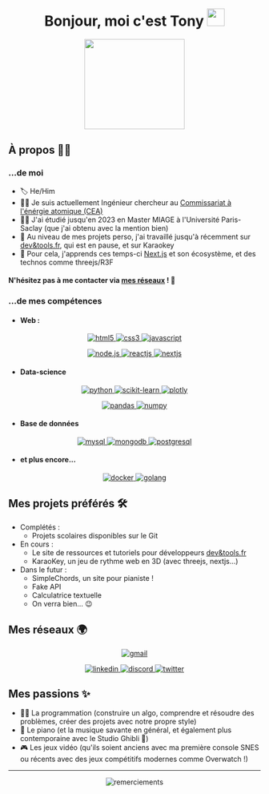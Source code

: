 <h1 align="center">Bonjour, moi c'est Tony <img src="https://media.giphy.com/media/hvRJCLFzcasrR4ia7z/giphy.gif" width="35"></h1>


<p align="center">
  <a href="https://www.cea.fr/">
    <img src="https://upload.wikimedia.org/wikipedia/commons/thumb/9/91/CEA_logo_nouveau.svg/1255px-CEA_logo_nouveau.svg.png" width=200 height=180>
  </a>
</p>

## À propos 🙋‍♂️

### ...de moi

- 🏷️ He/Him
- 👨‍💼 Je suis actuellement Ingénieur chercheur au [Commissariat à l'énérgie atomique (CEA)](https://www.cea.fr/)
- 👨‍🎓 J'ai étudié jusqu'en 2023 en Master MIAGE à l'Université Paris-Saclay (que j'ai obtenu avec la mention bien)
- 🔭 Au niveau de mes projets perso, j'ai travaillé jusqu'à récemment sur [dev&tools.fr](https://devandtools.fr), qui est en pause, et sur Karaokey
- 🌱 Pour cela, j'apprends ces temps-ci [Next.js](https://nextjs.org) et son écosystème, et des technos comme threejs/R3F

#### N'hésitez pas à me contacter via [mes réseaux](#mes-réseaux-) ! 📨

### ...de mes compétences
- #### Web :
<p align="center">
   <a href="https://developer.mozilla.org/fr/docs/Glossary/HTML5">
    <img src="https://img.shields.io/badge/HTML5-e34f26?style=for-the-badge&logo=html5&labelColor=black" alt="html5">
  </a>
  <a href="https://developer.mozilla.org/fr/docs/Web/CSS">
    <img src="https://img.shields.io/badge/CSS3-0362fc?style=for-the-badge&logo=css3&labelColor=black" alt="css3">
  </a>
  <a href="https://developer.mozilla.org/fr/docs/Web/JavaScript">
    <img src="https://img.shields.io/badge/javascript-f7e018?style=for-the-badge&logo=javascript&labelColor=black" alt="javascript">
  </a>
</p>
<p align="center">
  <a href="https://nodejs.org/fr/">
    <img src="https://img.shields.io/badge/node.js-141414?style=for-the-badge&logo=nodedotjs&labelColor=black" alt="node.js">
  </a>
  <a href="https://fr.reactjs.org/">
    <img src="https://img.shields.io/badge/REACT-61dafb?style=for-the-badge&logo=react&labelColor=black" alt="reactjs">
  </a>
  <a href="https://nextjs.org/">
    <img src="https://img.shields.io/badge/NEXT.JS-fff?style=for-the-badge&logo=nextdotjs&labelColor=black" alt="nextjs">
  </a>
</p>

- #### Data-science
<p align="center">
   <a href="https://www.python.org/">
    <img src="https://img.shields.io/badge/PYTHON-f7c93d?style=for-the-badge&logo=python&labelColor=black" alt="python">
  </a>
  <a href="https://scikit-image.org/">
    <img src="https://img.shields.io/badge/SCIKIT-97ca4c?style=for-the-badge&logo=scikit-learn&labelColor=black" alt="scikit-learn">
  </a>
  <a href="https://plotly.com/">
    <img src="https://img.shields.io/badge/PLOTLY-3f4f75?style=for-the-badge&logo=plotly&labelColor=black" alt="plotly">
  </a>
</p>
<p align="center">
  <a href="https://pandas.pydata.org/">
    <img src="https://img.shields.io/badge/PANDAS-130654?style=for-the-badge&logo=pandas&labelColor=black" alt="pandas">
  </a>
  <a href="https://numpy.org/">
    <img src="https://img.shields.io/badge/NUMPY-013243?style=for-the-badge&logo=numpy&labelColor=black" alt="numpy">
  </a>
</p>

- #### Base de données
<p align="center">
   <a href="https://www.mysql.com/fr/">
    <img src="https://img.shields.io/badge/MYSQL-f29111?style=for-the-badge&logo=mysql&labelColor=black" alt="mysql">
  </a>
  <a href="https://www.mongodb.com/fr-fr">
    <img src="https://img.shields.io/badge/MONGODB-47a248?style=for-the-badge&logo=mongodb&labelColor=black" alt="mongodb">
  </a>
  <a href="https://www.postgresql.org/">
    <img src="https://img.shields.io/badge/POSTGRESQL-4169E1?style=for-the-badge&logo=postgresql&labelColor=black" alt="postgresql">
  </a>
</p>

- #### et plus encore...
<p align="center">
   <a href="https://www.docker.com/">
    <img src="https://img.shields.io/badge/DOCKER-2496ed?style=for-the-badge&logo=docker&labelColor=black" alt="docker">
  </a>
  <a href="https://go.dev/">
    <img src="https://img.shields.io/badge/GOLANG-79d4fd?style=for-the-badge&logo=goland&labelColor=black&logoColor=79d4fd" alt="golang">
  </a>
</p>


## Mes projets préférés 🛠️
- Complétés :
  - Projets scolaires disponibles sur le Git
- En cours :
  - Le site de ressources et tutoriels pour développeurs [dev&tools.fr](devandtools.fr)
  - KaraoKey, un jeu de rythme web en 3D (avec threejs, nextjs...)
- Dans le futur :
  - SimpleChords, un site pour pianiste !  
  - Fake API
  - Calculatrice textuelle
  - On verra bien... 😉


## Mes réseaux 🌍

<p align="center">
  <a href="mailto:tonybionda.univ@gmail.com">
    <img src="https://img.shields.io/badge/tonybionda.univ@gmail.com-32a350?style=for-the-badge&logo=gmail&labelColor=f3b604" alt="gmail">
  </a>
</p>

<p align="center">
  <a href="https://www.linkedin.com/in/tonybionda/">
    <img src="https://img.shields.io/badge/LinkedIn-0a66c2?style=for-the-badge&logo=linkedin&labelColor=0a66c2" alt="linkedin">
  </a>
  <a href="#">
    <img src="https://img.shields.io/badge/Discord-1c1b29?style=for-the-badge&logo=discord&labelColor=1c1b29" alt="discord">
  </a>
  <a href="#">
    <img src="https://img.shields.io/badge/Twitter-1da1f2?style=for-the-badge&logo=twitter&labelColor=1da1f2&logoColor=white" alt="twitter">
  </a>
</p>

## Mes passions ✨
- 👨‍💻 La programmation (construire un algo, comprendre et résoudre des problèmes, créer des projets avec notre propre style)
- 🎹 Le piano (et la musique savante en général, et également plus contemporaine avec le Studio Ghibli 🤩)
- 🎮 Les jeux vidéo (qu'ils soient anciens avec ma première console SNES ou récents avec des jeux compétitifs modernes comme Overwatch !)

---

<div align="center">
<img src="https://readme-typing-svg.herokuapp.com?font=Fira+Code&duration=5000&color=c9d1d9&multiline=true&width=550&height=75&lines=const+greetings+%3D+%22Merci+d'avoir+lu+ma+bio%22;%2F%2F+Sign%C3%A9+%3A+TonyBionda+%F0%9F%98%89" alt="remerciements">
</div>
